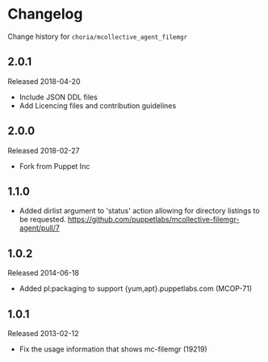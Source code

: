 # Changelog

Change history for `choria/mcollective_agent_filemgr`

## 2.0.1

Released 2018-04-20

 * Include JSON DDL files
 * Add Licencing files and contribution guidelines

## 2.0.0

Released 2018-02-27

 * Fork from Puppet Inc

## 1.1.0

* Added dirlist argument to 'status' action allowing for directory listings to
  be requested. https://github.com/puppetlabs/mcollective-filemgr-agent/pull/7

## 1.0.2

Released 2014-06-18

* Added pl:packaging to support {yum,apt}.puppetlabs.com (MCOP-71)


## 1.0.1

Released 2013-02-12

* Fix the usage information that shows mc-filemgr (19219)

